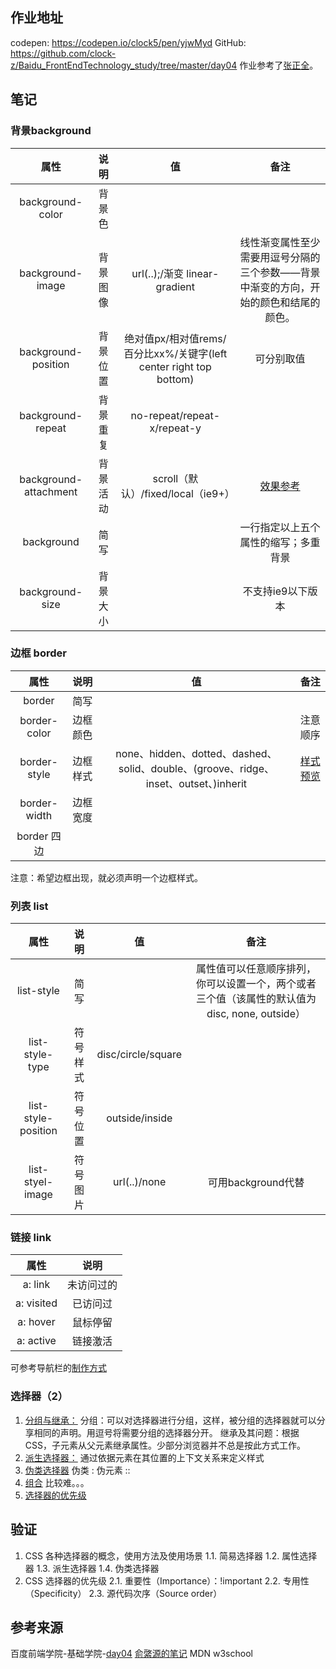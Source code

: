 ## 作业地址
codepen: https://codepen.io/clock5/pen/yjwMyd
GitHub:
https://github.com/clock-z/Baidu_FrontEndTechnology_study/tree/master/day04
作业参考了[张正全](http://ife.baidu.com/work/detail/id/5734)。
## 笔记
### 背景background
| 属性|说明|值|备注|
|:-----:|:-----:|:-----:|:-----:|
|background-color   | 背景色  |   |   |
|background-image   | 背景图像  | url(..);/渐变 linear-gradient |线性渐变属性至少需要用逗号分隔的三个参数——背景中渐变的方向，开始的颜色和结尾的颜色。  |
|background-position  | 背景位置  | 绝对值px/相对值rems/百分比xx%/关键字(left center right top bottom) | 可分别取值 |
|background-repeat   | 背景重复  | no-repeat/repeat-x/repeat-y  |   |
|background-attachment | 背景活动  | scroll（默认）/fixed/local（ie9+）  |[效果参考](https://mdn.github.io/learning-area/css/styling-boxes/backgrounds/background-attachment.html) |
|background   | 简写  |   | 一行指定以上五个属性的缩写；多重背景  |
|background-size   | 背景大小  |   | 不支持ie9以下版本  |

### 边框 border  
| 属性|说明|值|备注|
|:-----:|:-----:|:-----:|:-----:|
|border| 简写  |   |   |
|border-color   | 边框颜色  |   |  注意顺序 |
|border-style   | 边框样式  |none、hidden、dotted、dashed、solid、double、(groove、ridge、inset、outset、)inherit  |  [样式预览](https://developer.mozilla.org/zh-CN/docs/Web/CSS/border-style) |
|border-width   | 边框宽度  |   |   |
|border 四边   |   |   |   |     
注意：希望边框出现，就必须声明一个边框样式。

### 列表 list
| 属性|说明|值|备注|
|:-----:|:-----:|:-----:|:-----:|
|list-style   | 简写  |   | 属性值可以任意顺序排列，你可以设置一个，两个或者三个值（该属性的默认值为 disc, none, outside）  |
|list-style-type   | 符号样式  | disc/circle/square  |   |
|list-style-position  | 符号位置  | outside/inside  |   |
|list-styel-image   | 符号图片  | url(..)/none  |  可用background代替 |

### 链接 link
| 属性|说明|
|:-----:|:-----:|
| a: link   | 未访问过的  |
| a: visited  | 已访问过  |
| a: hover   | 鼠标停留  |
| a: active   | 链接激活  |
可参考导航栏的[制作方式](http://www.runoob.com/css/css-navbar.html)


### 选择器（2）
1. [分组与继承：](http://www.w3school.com.cn/css/css_syntax_pro.asp)
分组：可以对选择器进行分组，这样，被分组的选择器就可以分享相同的声明。用逗号将需要分组的选择器分开。
继承及其问题：根据 CSS，子元素从父元素继承属性。少部分浏览器并不总是按此方式工作。
2. [派生选择器：](http://www.w3school.com.cn/css/css_syntax_descendant_selector.asp)
通过依据元素在其位置的上下文关系来定义样式
3. [伪类选择器](https://developer.mozilla.org/zh-CN/docs/Learn/CSS/Introduction_to_CSS/Pseudo-classes_and_pseudo-elements)
伪类 :
伪元素 ::
4. [组合](https://developer.mozilla.org/zh-CN/docs/Learn/CSS/Introduction_to_CSS/Combinators_and_multiple_selectors)
比较难。。。
5. [选择器的优先级](https://developer.mozilla.org/zh-CN/docs/Learn/CSS/Introduction_to_CSS/Cascade_and_inheritance)


## 验证
1. CSS 各种选择器的概念，使用方法及使用场景
1.1. 简易选择器
1.2. 属性选择器
1.3. 派生选择器
1.4. 伪类选择器
2. CSS 选择器的优先级
2.1. 重要性（Importance）：!important
2.2. 专用性（Specificity）
2.3. 源代码次序（Source order）

## 参考来源
百度前端学院-基础学院-[day04](http://ife.baidu.com/course/detail/id/38)
[俞綮源的笔记](http://ife.baidu.com/note/detail/id/823)
MDN
w3school
